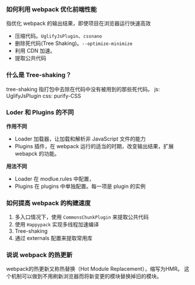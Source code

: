 ### 如何利用 webpack 优化前端性能
指优化 webpack 的输出结果，即使项目在浏览器运行快速高效
 - 压缩代码。`UglifyJsPlugin`、`cssnano`
 - 删除死代码(Tree Shaking)。`--optimize-minimize`
 - 利用 CDN 加速。
 - 提取公共代码

### 什么是 Tree-shaking？
tree-shaking 指打包中去除在代码中没有被用到的那些死代码。
js: UglifyJsPlugin
css: purify-CSS


### Loder 和 Plugins 的不同
**作用不同**
 - Loader 加载器，让加载和解析非 JavaScript 文件的能力
 - Plugins 插件，在 webpack 运行的适当的时期，改变输出结果，扩展 webapck 的功能。

**用法不同**
 - Loader 在 modlue.rules 中配置，
 - Plugins 在 plugins 中单独配置。每一项是 plugin 的实例

### 如何提高 webpack 的构建速度
1. 多入口情况下，使用 `CommonsChunkPlugin` 来提取公共代码
2. 使用 `Happypack` 实现多线程加速编译
3. Tree-shaking
4. 通过 externals 配置来提取常用库

### 说说 webpack 的热更新
webpack的热更新又称热替换（Hot Module Replacement），缩写为HMR。
这个机制可以做到不用刷新浏览器而将新变更的模块替换掉旧的模块。
